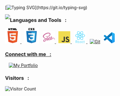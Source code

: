 <!-- tol to wrighte welcome svg message -->
[![Typing SVG](https://readme-typing-svg.herokuapp.com?size=24&vCenter=true&width=450&height=30&lines=Hello+there%2C+I'm+Bujar+Alimadhi+!;An+Frontend+Web+Developer+!;Welcome+to+my+GitHub+profile+!)](https://git.io/typing-svg)
<div ><img src="https://github.com/alimadhibujar/Link-Academy-responsiv-/blob/master/img/bgvideo.gif?raw=true" align="left"/></div>

<!-- skills -->

<h3 align="left">Languages and Tools &nbsp; :</h3>
<p align="left">
<a target="_blank" href="https://www.w3schools.com/html/"> <img src="https://raw.githubusercontent.com/devicons/devicon/master/icons/html5/html5-original-wordmark.svg" alt="html5" width="50"/> </a> &nbsp;
<a target="_blank" href="https://www.w3schools.com/css/"> <img src="https://raw.githubusercontent.com/devicons/devicon/master/icons/css3/css3-original-wordmark.svg" alt="css3" width="50"/></a> &nbsp;
<a target="_blank" href="https://sass-lang.com"> <img src="https://raw.githubusercontent.com/devicons/devicon/master/icons/sass/sass-original.svg" alt="sass" width="40" height="40"/> </a> &nbsp;
<a target="_blank" href="https://developer.mozilla.org/en-US/docs/Web/JavaScript"> <img src="https://raw.githubusercontent.com/devicons/devicon/master/icons/javascript/javascript-original.svg" alt="javascript" width="40" height="40"/> </a> &nbsp;
<a target="_blank" href="https://reactjs.org/"> <img src="https://raw.githubusercontent.com/devicons/devicon/master/icons/react/react-original-wordmark.svg" alt="react" width="40" height="40"/> </a> &nbsp;
<a target="_blank" href="https://git-scm.com/docs/gittutorial"><img src="https://cdn.iconscout.com/icon/free/png-256/git-1-226092.png" alt="Git" width="60" height="50"/></a> &nbsp;
<a target="_blank" href="https://code.visualstudio.com/"><img  alt="Visual Studio Code" width="36px" src="https://raw.githubusercontent.com/github/explore/80688e429a7d4ef2fca1e82350fe8e3517d3494d/topics/visual-studio-code/visual-studio-code.png" alt="Visual Studio Code" </a>
</p>

<!-- list of social links -->

<h3 align="left">Connect with me &nbsp; :</h3>
<div align="left">
<a target="_blank" href="https://www.linkedin.com/in/bujar-alimadhi/"><img align="center" src="https://upload.wikimedia.org/wikipedia/commons/c/ca/LinkedIn_logo_initials.png" alt=""  width="40" title="Linkedin"/></a> &nbsp;
<a target="_blank" href="https://alimadhibujar.github.io/Projekt-Portofolio/" title="My Portfolio"><img align="center" src="https://www.freeiconspng.com/uploads/site-internet-icon-png-31.png" width="40"  alt="My Portfolio" /></a> &nbsp;
<a target="_blank" href="https://codepen.io/alimadhibujar"><img align="center" src="https://icon-library.com/images/codepen-icon/codepen-icon-26.jpg" alt=""  width="35" title="Codepen"/></a>
</div>

<!-- tol to show visitors in github -->
<h3 align="left">Visitors &nbsp; :</h3>    

![Visitor Count](https://profile-counter.glitch.me/alimadhibujar/count.svg)


    
  <!--
**alimadhibujar/alimadhibujar** is a ✨ _special_ ✨ repository because its `README.md` (this file) appears on your GitHub profile.

![Anurag's GitHub stats](https://github-readme-stats.vercel.app/api?username=alimadhibujar&show_icons=true&theme=gotham&count_private=true)


Here are some ideas to get you started:

- 🔭 I’m currently working on ...
- 🌱 I’m currently learning ...
- 👯 I’m looking to collaborate on ...
- 🤔 I’m looking for help with ...
- 💬 Ask me about ...
- 📫 How to reach me: ...
- 😄 Pronouns: ...
- ⚡ Fun fact: ...
-->
